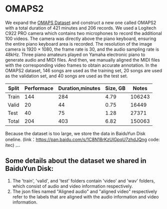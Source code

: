 # OMAPS2

We expand the [OMAPS Dataset](https://github.com/itec-hust/OMAPS) and construct a new one called OMAPS2 with a total duration of 421 minutes and 206 records. We used a Logitech C922 PRO camera which contains two microphones to record the additional 100 videos. The camera was directly above the piano keyboard, ensuring the entire piano keyboard area is recorded. The resolution of the image camera is 1920 × 1080, the frame rate is 30, and the audio sampling rate is 48kHz. Three piano amateurs played on Yamaha electronic piano to generate audio and MIDI files. And then, we manually aligned the MIDI files with the corresponding video frames to obtain accurate annotation. In the OMAPS2 dataset, 146 songs are used as the training set, 20 songs are used as the validation set, and 40 songs are used as the test set.

| Split | Performace | Duration,minutes | Size, GB | Notes  |
| ----- | ---------- | ---------------- | -------- | ------ |
| Train | 144        | 284              | 4.79      | 106243 |
| Valid | 20         | 44               | 0.75     | 16449  |
| Test  | 40         | 75               | 1.28      | 27371  |
| Total | 204        | 403              | 6.82      | 150063 |

Because the dataset is too large, we store the data in BaiduYun Disk oneline. (link：https://pan.baidu.com/s/1C8N18rKzUlGpqU7zhdJQng code: itec) 
<img src="record.png" alt="record" style="zoom:24%;" />

## Some details about the dataset we shared in BaiduYun Disk:
1. The 'train', 'valid', and 'test' folders contain 'video' and 'wav' folders, which consist of audio and video information respectively.
2.  The json files named "Aligned audio" and "aligned video" respectively refer to the labels that are aligned with the audio information and video information.
